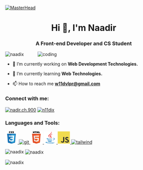 [![MasterHead](https://img.etimg.com/thumb/width-1200,height-900,imgsize-638053,resizemode-75,msid-84146083/prime/technology-and-startups/booting-up-developer-economy-how-tech-startups-are-helping-coders-build-and-test-software-faster.jpg)](https://github.com/Naadix)
<h1 align="center">Hi 👋, I'm Naadir</h1>
<h3 align="center">A Front-end Developer and CS Student</h3>
<img align="right" alt="coding" width="400" src="https://i.pinimg.com/originals/e4/26/70/e426702edf874b181aced1e2fa5c6cde.gif">

<p align="left"> <img src="https://komarev.com/ghpvc/?username=naadix&label=Profile%20views&color=0e75b6&style=flat" alt="naadix" /> </p>

- 🔭 I’m currently working on **Web Development Technologies.**

- 🌱 I’m currently learning **Web Technologies.**

- 📫 How to reach me **w11dvlpr@gmail.com**

<h3 align="left">Connect with me:</h3>
<p align="left">
<a href="https://fb.com/nadir.ch.900" target="blank"><img align="center" src="https://raw.githubusercontent.com/rahuldkjain/github-profile-readme-generator/master/src/images/icons/Social/facebook.svg" alt="nadir.ch.900" height="30" width="40" /></a>
<a href="https://instagram.com/n11dix" target="blank"><img align="center" src="https://raw.githubusercontent.com/rahuldkjain/github-profile-readme-generator/master/src/images/icons/Social/instagram.svg" alt="n11dix" height="30" width="40" /></a>
</p>

<h3 align="left">Languages and Tools:</h3>
<p align="left"> <a href="https://www.w3schools.com/css/" target="_blank" rel="noreferrer"> <img src="https://raw.githubusercontent.com/devicons/devicon/master/icons/css3/css3-original-wordmark.svg" alt="css3" width="40" height="40"/> </a> <a href="https://git-scm.com/" target="_blank" rel="noreferrer"> <img src="https://www.vectorlogo.zone/logos/git-scm/git-scm-icon.svg" alt="git" width="40" height="40"/> </a> <a href="https://www.w3.org/html/" target="_blank" rel="noreferrer"> <img src="https://raw.githubusercontent.com/devicons/devicon/master/icons/html5/html5-original-wordmark.svg" alt="html5" width="40" height="40"/> </a> <a href="https://www.java.com" target="_blank" rel="noreferrer"> <img src="https://raw.githubusercontent.com/devicons/devicon/master/icons/java/java-original.svg" alt="java" width="40" height="40"/> </a> <a href="https://developer.mozilla.org/en-US/docs/Web/JavaScript" target="_blank" rel="noreferrer"> <img src="https://raw.githubusercontent.com/devicons/devicon/master/icons/javascript/javascript-original.svg" alt="javascript" width="40" height="40"/> </a> <a href="https://tailwindcss.com/" target="_blank" rel="noreferrer"> <img src="https://www.vectorlogo.zone/logos/tailwindcss/tailwindcss-icon.svg" alt="tailwind" width="40" height="40"/> </a> </p>

<p><img align="left" src="https://github-readme-stats.vercel.app/api/top-langs?username=naadix&show_icons=true&locale=en&layout=compact" alt="naadix" /></p>

<p>&nbsp;<img align="center" src="https://github-readme-stats.vercel.app/api?username=naadix&show_icons=true&locale=en" alt="naadix" /></p>

<p><img align="center" src="https://github-readme-streak-stats.herokuapp.com/?user=naadix&" alt="naadix" /></p>
